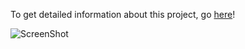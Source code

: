 To get detailed information about this project, go [here](http://vgmoose.com/pebble/)!

![ScreenShot](https://raw.github.com/vgmoose/tertiary_text/master/peb.gif)

